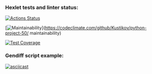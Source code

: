 ### Hexlet tests and linter status:
[![Actions Status](https://github.com/Kustikov/python-project-50/workflows/hexlet-check/badge.svg)](https://github.com/Kustikov/python-project-50/actions)


[![Maintainability](https://api.codeclimate.com/v1/badges/b1c5ca51eae2bfda2ee9/maintainability)](https://codeclimate.com/github/Kustikov/python-project-50/
maintainability)


[![Test Coverage](https://api.codeclimate.com/v1/badges/b1c5ca51eae2bfda2ee9/test_coverage)](https://codeclimate.com/github/Kustikov/python-project-50/test_coverage)


### Gendiff script example:
[![asciicast](https://asciinema.org/a/09UL6X4a4JUqUTdm0Y4s2gIqd.svg)](https://asciinema.org/a/09UL6X4a4JUqUTdm0Y4s2gIqd)